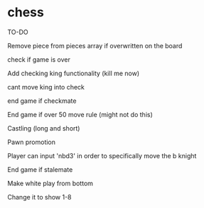 # chess


TO-DO

Remove piece from pieces array if overwritten on the board

check if game is over

Add checking king functionality (kill me now)

cant move king into check

end game if checkmate

End game if over 50 move rule (might not do this)

Castling (long and short)

Pawn promotion

Player can input 'nbd3' in order to specifically move the b knight

End game if stalemate

Make white play from bottom 

Change it to show 1-8